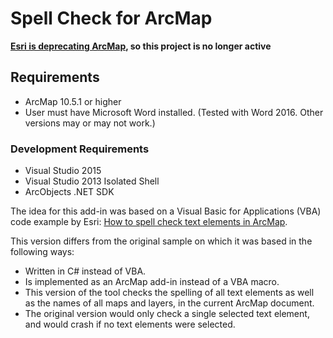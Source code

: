 Spell Check for ArcMap
======================

**[Esri is deprecating ArcMap](https://support.esri.com/en/arcmap-esri-plan), so this project is no longer active**

Requirements
------------

* ArcMap 10.5.1 or higher
* User must have Microsoft Word installed. (Tested with Word 2016. Other versions may or may not work.)

### Development Requirements ###

* Visual Studio 2015
* Visual Studio 2013 Isolated Shell
* ArcObjects .NET SDK

The idea for this add-in was based on a Visual Basic for Applications (VBA) code example by Esri: [How to spell check text elements in ArcMap].

This version differs from the original sample on which it was based in the following ways:

* Written in C# instead of VBA.
* Is implemented as an ArcMap add-in instead of a VBA macro.
* This version of the tool checks the spelling of all text elements as well as the names of all maps and layers, in the current ArcMap document.
* The original version would only check a single selected text element, and would crash if no text elements were selected.

[How to spell check text elements in ArcMap]:http://help.arcgis.com/en/sdk/10.0/vba_desktop/conceptualhelp/index.html#//0001000000qt000000
